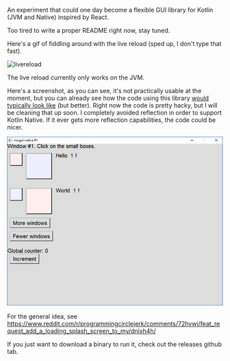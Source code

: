 An experiment that could one day become a flexible GUI library for Kotlin (JVM and Native) inspired by React.

Too tired to write a proper README right now, stay tuned.

Here's a gif of fiddling around with the live reload (sped up, I don't type that fast).

![livereload](https://imgur.com/6a9df6J.gif)

The live reload currently only works on the JVM.

Here's a screenshot, as you can see, it's not practically usable at the moment, but you can already
see how the code using this library [would typically look like](native/src/mogul/demo/testComponents.kt#L16) (but better).
Right now the code is pretty hacky, but I will be cleaning that up soon. I completely avoided reflection
in order to support Kotlin Native. If it ever gets more reflection capabilities, the code could be nicer.

![screenshot](screenshot.png)

For the general idea, see https://www.reddit.com/r/programmingcirclejerk/comments/72hvwj/feat_request_add_a_loading_splash_screen_to_my/dnixh4h/

If you just want to download a binary to run it, check out the releases github tab.
